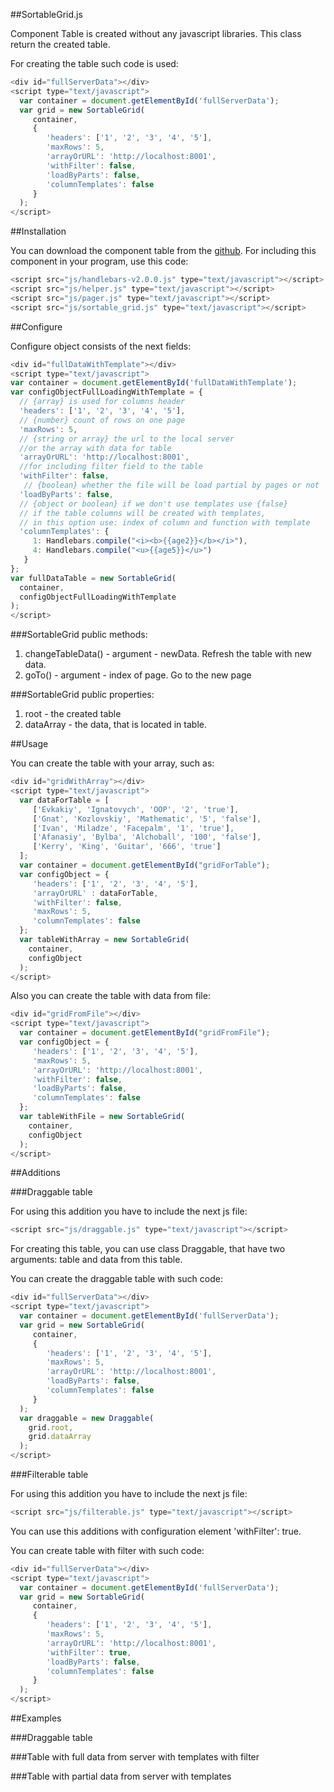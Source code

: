 ##SortableGrid.js

Component Table is created without any javascript libraries.
This class return the created table.

For creating the table such code is used:

```js
<div id="fullServerData"></div>
<script type="text/javascript">
  var container = document.getElementById('fullServerData');
  var grid = new SortableGrid(
     container,
     {
        'headers': ['1', '2', '3', '4', '5'],
        'maxRows': 5,
        'arrayOrURL': 'http://localhost:8001',
        'withFilter': false,
        'loadByParts': false,
        'columnTemplates': false
     }
  );
</script>
```

##Installation

You can download the component table from the [github](https://github.com/neformal13/TeamvoyFrontend). For including
this component in your program, use this code:

```js
<script src="js/handlebars-v2.0.0.js" type="text/javascript"></script>
<script src="js/helper.js" type="text/javascript"></script>
<script src="js/pager.js" type="text/javascript"></script>
<script src="js/sortable_grid.js" type="text/javascript"></script>
```

##Configure

Configure object consists of the next fields:

```js
<div id="fullDataWithTemplate"></div>
<script type="text/javascript">
var container = document.getElementById('fullDataWithTemplate');
var configObjectFullLoadingWithTemplate = {
  // {array} is used for columns header
  'headers': ['1', '2', '3', '4', '5'],
  // {number} count of rows on one page
  'maxRows': 5,
  // {string or array} the url to the local server
  //or the array with data for table
  'arrayOrURL': 'http://localhost:8001',
  //for including filter field to the table
  'withFilter': false,
   // {boolean} whether the file will be load partial by pages or not
  'loadByParts': false,
  // {object or boolean} if we don't use templates use {false}
  // if the table columns will be created with templates,
  // in this option use: index of column and function with template
  'columnTemplates': {
     1: Handlebars.compile("<i><b>{{age2}}</b></i>"),
     4: Handlebars.compile("<u>{{age5}}</u>")
   }
};
var fullDataTable = new SortableGrid(
  container,
  configObjectFullLoadingWithTemplate
);
</script>
```

###SortableGrid public methods:

1. changeTableData() - argument - newData. Refresh the table with new data.
2. goTo() - argument - index of page. Go to the new page

###SortableGrid public properties:
1. root - the created table
2. dataArray - the data, that is located in table.

##Usage

You can create the table with your array, such as:

```js
<div id="gridWithArray"></div>
<script type="text/javascript">
  var dataForTable = [
     ['Evkakiy', 'Ignatovych', 'OOP', '2', 'true'],
     ['Gnat', 'Kozlovskiy', 'Mathematic', '5', 'false'],
     ['Ivan', 'Miladze', 'Facepalm', '1', 'true'],
     ['Afanasiy', 'Bylba', 'Alchoball', '100', 'false'],
     ['Kerry', 'King', 'Guitar', '666', 'true']
  ];
  var container = document.getElementById("gridForTable");
  var configObject = {
     'headers': ['1', '2', '3', '4', '5'],
     'arrayOrURL' : dataForTable,
     'withFilter': false,
     'maxRows': 5,
     'columnTemplates': false
  };
  var tableWithArray = new SortableGrid(
    container,
    configObject
  );
</script>
```

Also you can create the table with data from file:

```js
<div id="gridFromFile"></div>
<script type="text/javascript">
  var container = document.getElementById("gridFromFile");
  var configObject = {
     'headers': ['1', '2', '3', '4', '5'],
     'maxRows': 5,
     'arrayOrURL': 'http://localhost:8001',
     'withFilter': false,
     'loadByParts': false,
     'columnTemplates': false
  };
  var tableWithFile = new SortableGrid(
    container,
    configObject
  );
</script>
```

##Additions

###Draggable table

For using this addition you have to include the next js file:

```js
<script src="js/draggable.js" type="text/javascript"></script>
```

For creating this table, you can use class Draggable, that have two arguments: table and data from this table.

You can create the draggable table with such code:

```js
<div id="fullServerData"></div>
<script type="text/javascript">
  var container = document.getElementById('fullServerData');
  var grid = new SortableGrid(
     container,
     {
        'headers': ['1', '2', '3', '4', '5'],
        'maxRows': 5,
        'arrayOrURL': 'http://localhost:8001',
        'loadByParts': false,
        'columnTemplates': false
     }
  );
  var draggable = new Draggable(
    grid.root,
    grid.dataArray
  );
</script>
```

###Filterable table

For using this addition you have to include the next js file:

```js
<script src="js/filterable.js" type="text/javascript"></script>
```

You can use this additions with configuration element 'withFilter': true.

You can create table with filter with such code:

```js
<div id="fullServerData"></div>
<script type="text/javascript">
  var container = document.getElementById('fullServerData');
  var grid = new SortableGrid(
     container,
     {
        'headers': ['1', '2', '3', '4', '5'],
        'maxRows': 5,
        'arrayOrURL': 'http://localhost:8001',
        'withFilter': true,
        'loadByParts': false,
        'columnTemplates': false
     }
  );
</script>
```

##Examples

###Draggable table

<div id="draggable" class="table-responsive"></div>

###Table with full data from server with templates with filter

<div id="withTemplate" class="table-responsive"></div>

###Table with partial data from server with templates

<div id="partialServerData" class="table-responsive"></div>

